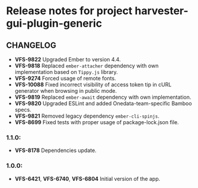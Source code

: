 # Release notes for project harvester-gui-plugin-generic


CHANGELOG
---------

- **VFS-9822** Upgraded Ember to version 4.4.
- **VFS-9818** Replaced `ember-attacher` dependency with own implementation
  based on `Tippy.js` library.
- **VFS-9274** Forced usage of remote fonts.
- **VFS-10088** Fixed incorrect visibility of access token tip in cURL generator
  when browsing in public mode.
- **VFS-9819** Replaced `ember-await` dependency with own implementation.
- **VFS-9820** Upgraded ESLint and added Onedata-team-specific Bamboo specs.
- **VFS-9821** Removed legacy dependency `ember-cli-spinjs`.
- **VFS-8699** Fixed tests with proper usage of package-lock.json file.

### 1.1.0:

- **VFS-8178** Dependencies update.

### 1.0.0:

- **VFS-6421**, **VFS-6740**, **VFS-6804** Initial version of the app.
